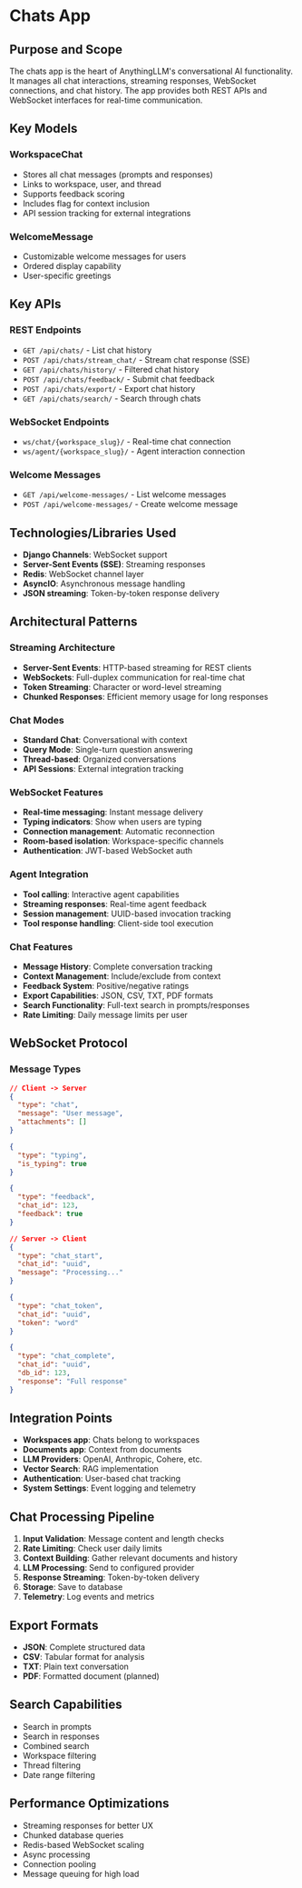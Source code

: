 # Chats App

## Purpose and Scope
The chats app is the heart of AnythingLLM's conversational AI functionality. It manages all chat interactions, streaming responses, WebSocket connections, and chat history. The app provides both REST APIs and WebSocket interfaces for real-time communication.

## Key Models

### WorkspaceChat
- Stores all chat messages (prompts and responses)
- Links to workspace, user, and thread
- Supports feedback scoring
- Includes flag for context inclusion
- API session tracking for external integrations

### WelcomeMessage
- Customizable welcome messages for users
- Ordered display capability
- User-specific greetings

## Key APIs

### REST Endpoints
- `GET /api/chats/` - List chat history
- `POST /api/chats/stream_chat/` - Stream chat response (SSE)
- `GET /api/chats/history/` - Filtered chat history
- `POST /api/chats/feedback/` - Submit chat feedback
- `POST /api/chats/export/` - Export chat history
- `GET /api/chats/search/` - Search through chats

### WebSocket Endpoints
- `ws/chat/{workspace_slug}/` - Real-time chat connection
- `ws/agent/{workspace_slug}/` - Agent interaction connection

### Welcome Messages
- `GET /api/welcome-messages/` - List welcome messages
- `POST /api/welcome-messages/` - Create welcome message

## Technologies/Libraries Used
- **Django Channels**: WebSocket support
- **Server-Sent Events (SSE)**: Streaming responses
- **Redis**: WebSocket channel layer
- **AsyncIO**: Asynchronous message handling
- **JSON streaming**: Token-by-token response delivery

## Architectural Patterns

### Streaming Architecture
- **Server-Sent Events**: HTTP-based streaming for REST clients
- **WebSockets**: Full-duplex communication for real-time chat
- **Token Streaming**: Character or word-level streaming
- **Chunked Responses**: Efficient memory usage for long responses

### Chat Modes
- **Standard Chat**: Conversational with context
- **Query Mode**: Single-turn question answering
- **Thread-based**: Organized conversations
- **API Sessions**: External integration tracking

### WebSocket Features
- **Real-time messaging**: Instant message delivery
- **Typing indicators**: Show when users are typing
- **Connection management**: Automatic reconnection
- **Room-based isolation**: Workspace-specific channels
- **Authentication**: JWT-based WebSocket auth

### Agent Integration
- **Tool calling**: Interactive agent capabilities
- **Streaming responses**: Real-time agent feedback
- **Session management**: UUID-based invocation tracking
- **Tool response handling**: Client-side tool execution

### Chat Features
- **Message History**: Complete conversation tracking
- **Context Management**: Include/exclude from context
- **Feedback System**: Positive/negative ratings
- **Export Capabilities**: JSON, CSV, TXT, PDF formats
- **Search Functionality**: Full-text search in prompts/responses
- **Rate Limiting**: Daily message limits per user

## WebSocket Protocol

### Message Types
```json
// Client -> Server
{
  "type": "chat",
  "message": "User message",
  "attachments": []
}

{
  "type": "typing",
  "is_typing": true
}

{
  "type": "feedback",
  "chat_id": 123,
  "feedback": true
}

// Server -> Client
{
  "type": "chat_start",
  "chat_id": "uuid",
  "message": "Processing..."
}

{
  "type": "chat_token",
  "chat_id": "uuid",
  "token": "word"
}

{
  "type": "chat_complete",
  "chat_id": "uuid",
  "db_id": 123,
  "response": "Full response"
}
```

## Integration Points
- **Workspaces app**: Chats belong to workspaces
- **Documents app**: Context from documents
- **LLM Providers**: OpenAI, Anthropic, Cohere, etc.
- **Vector Search**: RAG implementation
- **Authentication**: User-based chat tracking
- **System Settings**: Event logging and telemetry

## Chat Processing Pipeline
1. **Input Validation**: Message content and length checks
2. **Rate Limiting**: Check user daily limits
3. **Context Building**: Gather relevant documents and history
4. **LLM Processing**: Send to configured provider
5. **Response Streaming**: Token-by-token delivery
6. **Storage**: Save to database
7. **Telemetry**: Log events and metrics

## Export Formats
- **JSON**: Complete structured data
- **CSV**: Tabular format for analysis
- **TXT**: Plain text conversation
- **PDF**: Formatted document (planned)

## Search Capabilities
- Search in prompts
- Search in responses
- Combined search
- Workspace filtering
- Thread filtering
- Date range filtering

## Performance Optimizations
- Streaming responses for better UX
- Chunked database queries
- Redis-based WebSocket scaling
- Async processing
- Connection pooling
- Message queuing for high load